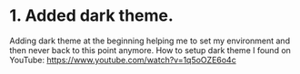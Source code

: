 # 1. Added dark theme.

Adding dark theme at the beginning helping me to set my environment and then never back to this point anymore.
How to setup dark theme I found on YouTube:
https://www.youtube.com/watch?v=1q5oOZE6o4c
